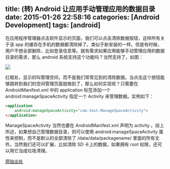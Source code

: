 title: (转) Android 让应用手动管理应用的数据目录
date: 2015-01-26 22:58:16
categories: [Android Development]
tags: [android]
---

在应用程序管理器点击软件显示的页面，我们可以点击清除数据按钮，这样所有关于该 app 的缓存在手机的数据都清除掉了。类似于新安装的一样。但是有时候，用户不想全部删除，比如登录信息等。就有需求如果应用能够手动管理应用的数据目录的需求，那么 android 系统支持这个功能吗？当然支持了，如图：

![](http://7u2hy4.com1.z0.glb.clouddn.com/android/manage-app-data/1.png)

红框处，显示的叫管理空间，而不是我们常常见到的清除数据。当点击这个按钮能够跳转到我们的空间管理页面就做到了，那么如何实现呢？只需要在 AndroidManifest.xml 中的 application 标签添加一个 android:manageSpaceActivity 指定一个 Activity 来管理数据。实例如下：

```html
<application 
    android:manageSpaceActivity="com.test.ManageSpaceActivity"> 
</application> 
```

ManageSpaceActivity 当然也要在 AndroidManifest.xml 声明为 activity 。综上所述，如果想自己管理数据目录，则可以使用 android:manageSpaceActivity 属性来控制，而不是默认的全部清除了 /data/data/packagename/ 里面的所有文件。当然我们还可以扩展，比如清除 SD 卡上的数据，如果拥有 root 权限，还可以用它当成垃圾清理。

[原始出处](http://blog.csdn.net/mingli198611/article/details/22671919 "原始出处")

